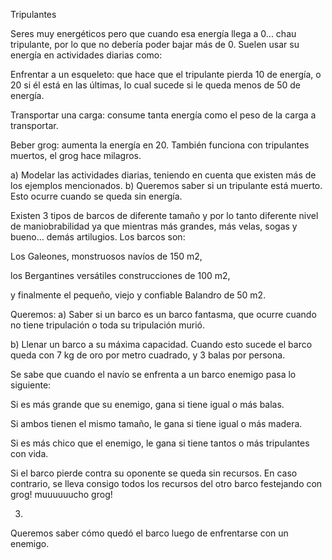 
Tripulantes

Seres muy energéticos pero que cuando esa energía llega a 0... chau tripulante, por lo que no debería poder bajar más de 0. Suelen usar su energía en actividades diarias como:

Enfrentar a un esqueleto: que hace que el tripulante pierda 10 de energía, o 20 si él está en las últimas, lo cual sucede si le queda menos de 50 de energía.

Transportar una carga: consume tanta energía como el peso de la carga a transportar.

Beber grog: aumenta la energía en 20. También funciona con tripulantes muertos, el grog hace milagros.



a) Modelar las actividades diarias, teniendo en cuenta que existen más de los ejemplos mencionados.
b) Queremos saber si un tripulante está muerto. Esto ocurre cuando se queda sin energía.

Existen 3 tipos de barcos de diferente tamaño y por lo tanto diferente nivel de maniobrabilidad ya que mientras más grandes, más velas, sogas y bueno… demás artilugios. Los barcos son:

Los Galeones, monstruosos navíos de 150 m2,

los Bergantines versátiles construcciones de 100 m2, 

y finalmente el pequeño, viejo y confiable Balandro de 50 m2.

Queremos:
a) Saber si un barco es un barco fantasma, que ocurre cuando no tiene tripulación o toda su tripulación murió.

b) Llenar un barco a su máxima capacidad. Cuando esto sucede el barco queda con 7 kg de oro por metro cuadrado, y 3 balas por persona.



Se sabe que cuando el navío se enfrenta a un barco enemigo pasa lo siguiente: 

Si es más grande que su enemigo, gana si tiene igual o más balas.

Si ambos tienen el mismo tamaño, le gana si tiene igual o más madera.

Si es más chico que el enemigo, le gana si tiene tantos o más tripulantes con vida.

Si el barco pierde contra su oponente se queda sin recursos. En caso contrario, se lleva consigo todos los recursos del otro barco festejando con grog! muuuuuucho grog!

3)
Queremos saber cómo quedó el barco luego de enfrentarse con un enemigo. 





